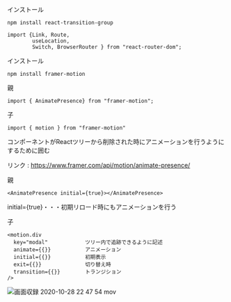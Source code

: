 
インストール
```
npm install react-transition-group
```

```
import {Link, Route, 
        useLocation, 
        Switch, BrowserRouter } from "react-router-dom";
```

インストール
```
npm install framer-motion
```

親
```
import { AnimatePresence} from "framer-motion";
```

子
```
import { motion } from "framer-motion"
```



コンポーネントがReactツリーから削除された時にアニメーションを行うようにするために囲む

リンク : https://www.framer.com/api/motion/animate-presence/


親
```
<AnimatePresence initial={true}></AnimatePresence>
```
initial={true}・・・初期リロード時にもアニメーションを行う


子
```
<motion.div
  key="modal"            ツリー内で追跡できるように記述
  animate={{}}           アニメーション
  initial={{}}           初期表示
  exit={{}}              切り替え時
  transition={{}}        トランジション
/>
```

![画面収録 2020-10-28 22 47 54 mov](https://user-images.githubusercontent.com/61724976/97444621-b2fe3300-196f-11eb-80de-c6acd2c3263c.gif)
